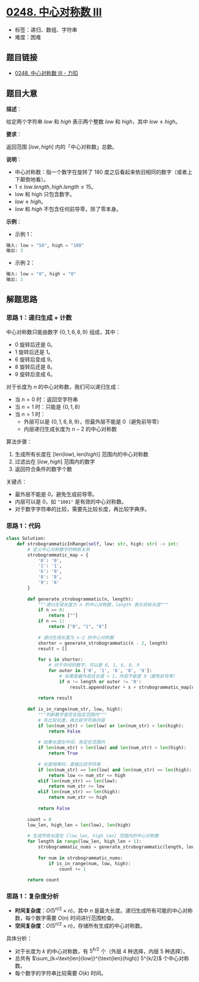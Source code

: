 # [0248. 中心对称数 III](https://leetcode.cn/problems/strobogrammatic-number-iii/)

- 标签：递归、数组、字符串
- 难度：困难

## 题目链接

- [0248. 中心对称数 III - 力扣](https://leetcode.cn/problems/strobogrammatic-number-iii/)

## 题目大意

**描述**：

给定两个字符串 $low$ 和 $high$ 表示两个整数 $low$ 和 $high$，其中 $low \le high$。

**要求**：

返回范围 $[low, high]$ 内的「中心对称数」总数。

**说明**：

- 中心对称数：指一个数字在旋转了 180 度之后看起来依旧相同的数字（或者上下颠倒地看）。
- $1 \le low.length, high.length \le 15$。
- low 和 high 只包含数字。
- $low \le high$。
- $low$ 和 $high$ 不包含任何前导零，除了零本身。

**示例**：

- 示例 1：

```python
输入: low = "50", high = "100"
输出: 3
```

- 示例 2：

```python
输入: low = "0", high = "0"
输出: 1
```

## 解题思路

### 思路 1：递归生成 + 计数

中心对称数只能由数字 $\{0, 1, 6, 8, 9\}$ 组成，其中：

- $0$ 旋转后还是 $0$。
- $1$ 旋转后还是 $1$。
- $6$ 旋转后变成 $9$。
- $8$ 旋转后还是 $8$。
- $9$ 旋转后变成 $6$。

对于长度为 $n$ 的中心对称数，我们可以递归生成：

- 当 $n = 0$ 时：返回空字符串
- 当 $n = 1$ 时：只能是 $\{0, 1, 8\}$
- 当 $n > 1$ 时：
  - 外层可以是 $\{0, 1, 6, 8, 9\}$，但最外层不能是 $0$（避免前导零）
  - 内层递归生成长度为 $n-2$ 的中心对称数

算法步骤：

1. 生成所有长度在 $[\text{len}(low), \text{len}(high)]$ 范围内的中心对称数
2. 过滤出在 $[low, high]$ 范围内的数字
3. 返回符合条件的数字个数

关键点：

- 最外层不能是 $0$，避免生成前导零。
- 内层可以是 $0$，如 `"1001"` 是有效的中心对称数。
- 对于数字字符串的比较，需要先比较长度，再比较字典序。

### 思路 1：代码

```python
class Solution:
    def strobogrammaticInRange(self, low: str, high: str) -> int:
        # 定义中心对称数字的映射关系
        strobogrammatic_map = {
            '0': '0',
            '1': '1', 
            '6': '9',
            '8': '8',
            '9': '6'
        }
        
        def generate_strobogrammatic(n, length):
            """递归生成长度为 n 的中心对称数，length 表示目标长度"""
            if n == 0:
                return [""]
            if n == 1:
                return ["0", "1", "8"]
            
            # 递归生成长度为 n-2 的中心对称数
            shorter = generate_strobogrammatic(n - 2, length)
            result = []
            
            for s in shorter:
                # 对于中间的数字，可以是 0, 1, 6, 8, 9
                for outer in ['0', '1', '6', '8', '9']:
                    # 如果是最外层且长度 > 1，外层不能是 0（避免前导零）
                    if n != length or outer != '0':
                        result.append(outer + s + strobogrammatic_map[outer])
            
            return result
        
        def is_in_range(num_str, low, high):
            """判断数字是否在指定范围内"""
            # 先比较长度，再比较字符串内容
            if len(num_str) < len(low) or len(num_str) > len(high):
                return False
            
            # 如果长度在中间，肯定在范围内
            if len(num_str) > len(low) and len(num_str) < len(high):
                return True
            
            # 长度相等时，直接比较字符串
            if len(num_str) == len(low) and len(num_str) == len(high):
                return low <= num_str <= high
            elif len(num_str) == len(low):
                return num_str >= low
            elif len(num_str) == len(high):
                return num_str <= high
            
            return False
        
        count = 0
        low_len, high_len = len(low), len(high)
        
        # 生成所有长度在 [low_len, high_len] 范围内的中心对称数
        for length in range(low_len, high_len + 1):
            strobogrammatic_nums = generate_strobogrammatic(length, length)
            
            for num in strobogrammatic_nums:
                if is_in_range(num, low, high):
                    count += 1
        
        return count
```

### 思路 1：复杂度分析

- **时间复杂度**：$O(5^{n/2} \times n)$，其中 $n$ 是最大长度。递归生成所有可能的中心对称数，每个数字需要 $O(n)$ 时间进行范围检查。
- **空间复杂度**：$O(5^{n/2} \times n)$，存储所有生成的中心对称数。

具体分析：
- 对于长度为 $k$ 的中心对称数，有 $5^{k/2}$ 个（外层 4 种选择，内层 5 种选择）。
- 总共有 $\sum_{k=\text{len}(low)}^{\text{len}(high)} 5^{k/2}$ 个中心对称数。
- 每个数字的字符串比较需要 $O(k)$ 时间。
